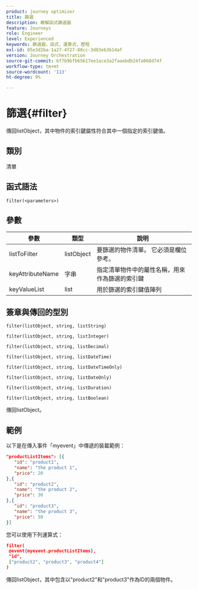 ```yaml
---
product: journey optimizer
title: 篩選
description: 瞭解函式篩選器
feature: Journeys
role: Engineer
level: Experienced
keywords: 篩選器，函式，運算式，歷程
exl-id: 05e3d2ba-1a27-4f27-88cc-3d83eb3b14af
version: Journey Orchestration
source-git-commit: 6f7b9bfb65617ee1ace3a2faaebdb24fa068d74f
workflow-type: tm+mt
source-wordcount: '113'
ht-degree: 9%

---
```


# 篩選{#filter}

傳回listObject，其中物件的索引鍵屬性符合其中一個指定的索引鍵值。

## 類別

清單

## 函式語法

`filter(<parameters>)`

## 參數

| 參數 | 類型 | 說明 |
|-----------|------------------|------------------|
| listToFilter | listObject | 要篩選的物件清單。 它必須是欄位參考。 |
| keyAttributeName | 字串 | 指定清單物件中的屬性名稱，用來作為篩選的索引鍵 |
| keyValueList | list | 用於篩選的索引鍵值陣列 |

## 簽章與傳回的型別

`filter(listObject, string, listString)`

`filter(listObject, string, listInteger)`

`filter(listObject, string, listDecimal)`

`filter(listObject, string, listDateTime)`

`filter(listObject, string, listDateTimeOnly)`

`filter(listObject, string, listDateOnly)`

`filter(listObject, string, listDuration)`

`filter(listObject, string, listBoolean)`

傳回listObject。

## 範例

以下是在傳入事件「myevent」中傳遞的裝載範例：

```json
"productListItems": [{
   "id": "product1",
   "name": "the product 1",
   "price": 20
},{
   "id": "product2",
   "name": "the product 2",
   "price": 30
},{
   "id": "product3",
   "name": "the product 3",
   "price": 50
}]
```

您可以使用下列運算式：

```json
filter(
 @event{myevent.productListItems},
 "id", 
 ["product2", "product3", "product4"]
)
```

傳回listObject，其中包含以&quot;product2&quot;和&quot;product3&quot;作為ID的兩個物件。
